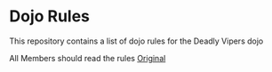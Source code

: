 Dojo Rules
==========

This repository contains a list of dojo rules for the Deadly Vipers dojo

All Members should read the rules
[Original](https://github.com/deadlyvipers)
